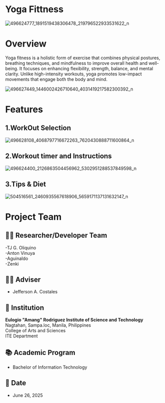 <h1>Yoga Fittness</h1>

![496624777_1891519438306478_219796522933531622_n](https://github.com/user-attachments/assets/960fb9f9-f7e3-4a26-819f-949825d2be40)

<h1>Overview</h1>
Yoga fitness is a holistic form of exercise that combines physical postures, breathing techniques, and mindfulness to improve overall health and well-being. It focuses on enhancing flexibility, strength, balance, and mental clarity. Unlike high-intensity workouts, yoga promotes low-impact movements that engage both the body and mind.

![496627449_1446002426710640_4031419217582300392_n](https://github.com/user-attachments/assets/c41d6321-38b7-44f4-9314-cdc9375cb859)

<h1>Features</h1>

<h2>1.WorkOut Selection</h2>

![496628108_4068797716672263_7620430888711600864_n](https://github.com/user-attachments/assets/7390dd45-8c62-4e18-80e6-67bc7dcfd9ee)

<h2>2.Workout timer and Instructions</h2>

![496624400_2126863504456962_5302951288537849598_n](https://github.com/user-attachments/assets/dacf0b71-f611-43e7-a53d-3c5897864cfa)

<h2>3.Tips & Diet</h2>

![504516561_2460935567618906_5659171137131632147_n](https://github.com/user-attachments/assets/a1c7bd62-ff61-42bb-869d-597494a8b30c)

# Project Team


## 🧑‍💻 Researcher/Developer Team
-TJ G. Oliquino<br>
-Anton Vinuya<br>
-Aguinaldo<br>
-Zenki<br>

## 👨‍🏫 Adviser
- Jefferson A. Costales  

## 🏫 Institution
**Eulogio "Amang" Rodriguez Institute of Science and Technology**  
Nagtahan, Sampa.loc, Manila, Philippines  
College of Arts and Sciences  
ITE Department  

## 📚 Academic Program
- Bachelor of Information Technology

## 📅 Date
- June 26, 2025
